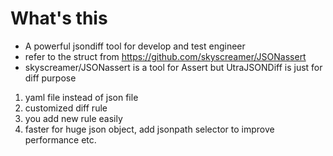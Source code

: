 # What's this
* A powerful jsondiff tool for develop and test engineer
* refer to the struct from https://github.com/skyscreamer/JSONassert
* skyscreamer/JSONassert is a tool for Assert but UtraJSONDiff is just for diff purpose
1. yaml file instead of json file
2. customized diff rule
3. you add new rule easily
4. faster for huge json object, add jsonpath selector to improve performance
etc.
